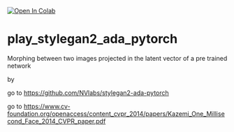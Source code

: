 <a href="https://colab.research.google.com/github/webdevserv/play_stylegan2_ada_pytorch.ipynb" target="_parent"><img src="https://colab.research.google.com/assets/colab-badge.svg" alt="Open In Colab"/></a>
   
# play_stylegan2_ada_pytorch
Morphing between two images projected in the latent vector of a pre trained network

by 

go to https://github.com/NVlabs/stylegan2-ada-pytorch

go to https://www.cv-foundation.org/openaccess/content_cvpr_2014/papers/Kazemi_One_Millisecond_Face_2014_CVPR_paper.pdf
